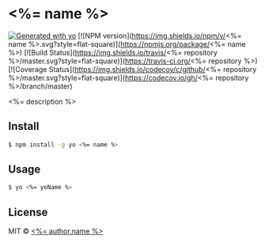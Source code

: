 # <%= name %>

[![Generated with yo](https://img.shields.io/badge/generator-yo-E91E63.svg?style=flat-square)](https://github.com/diegohaz/yo)
[![NPM version](https://img.shields.io/npm/v/<%= name %>.svg?style=flat-square)](https://npmjs.org/package/<%= name %>)
[![Build Status](https://img.shields.io/travis/<%= repository %>/master.svg?style=flat-square)](https://travis-ci.org/<%= repository %>) [![Coverage Status](https://img.shields.io/codecov/c/github/<%= repository %>/master.svg?style=flat-square)](https://codecov.io/gh/<%= repository %>/branch/master)

<%= description %>

## Install

```sh
$ npm install -g yo <%= name %>
```

## Usage

```sh
$ yo <%= yoName %>
```

## License

MIT © [<%= author.name %>](<%= author.url %>)
